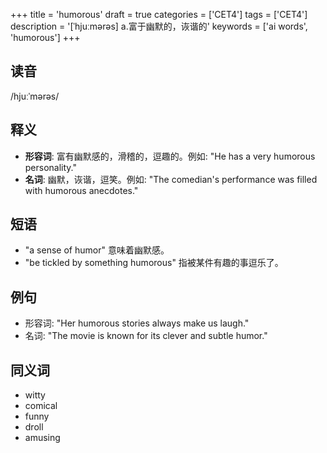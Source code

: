 +++
title = 'humorous'
draft = true
categories = ['CET4']
tags = ['CET4']
description = '[ˈhjuːmərəs] a.富于幽默的，诙谐的'
keywords = ['ai words', 'humorous']
+++

## 读音
/hjuːˈmərəs/

## 释义
- **形容词**: 富有幽默感的，滑稽的，逗趣的。例如: "He has a very humorous personality."
- **名词**: 幽默，诙谐，逗笑。例如: "The comedian's performance was filled with humorous anecdotes."

## 短语
- "a sense of humor" 意味着幽默感。
- "be tickled by something humorous" 指被某件有趣的事逗乐了。

## 例句
- 形容词: "Her humorous stories always make us laugh."
- 名词: "The movie is known for its clever and subtle humor."

## 同义词
- witty
- comical
- funny
- droll
- amusing
